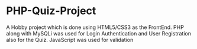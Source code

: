 # PHP-Quiz-Project
A Hobby project which is done using HTML5/CSS3 as the FrontEnd. PHP along with MySQLi was used for Login Authentication and User Registration also for the Quiz. JavaScript was used for validation
